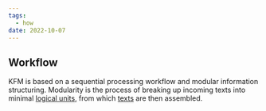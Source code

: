 ```yaml
---
tags:
  - how
date: 2022-10-07
---
```


## Workflow

KFM is based on a sequential processing workflow and modular information structuring.
Modularity is the process of breaking up incoming texts into minimal [logical units](..\Zettel.md), from which [texts](..\Content%20Box.md) are then assembled.
